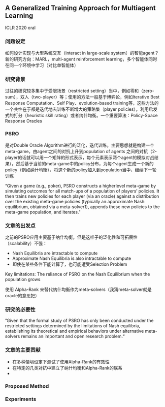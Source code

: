 ## A Generalized Training Approach for Multiagent Learning

ICLR 2020 oral



### 问题设定

如何设计实现与大型系统交互（interact in large-scale system）的智能agent？新的研究方向：MARL，multi-agent reinforcement learning，多个智能体同时在同一个环境中学习（对比单智能体）

### 研究背景

过往的研究较多集中于受限场景（restricted setting）当中，例如零和（zero-sum），双人（two-player）等；使用的方法一般基于博弈论，例如Iterative Best Response Computation、Self Play、evolution-based training等，这些方法的一个共性在于都是迭代地去训练不断增大的策略集（player policies），利用启发式的打分（heuristic skill rating）或者纳什均衡。一个重要算法：Policy-Space Response Oracles

### PSRO

是对Double Oracle Algorithm进行的泛化，迭代训练。主要思想就是构建一个meta-game，由agent之间的对抗上升到population of agents 之间的对抗（2-player的话就可以用一个矩阵的形式表示，每个元素表示两个agent的模拟对战结果），然后基于当前的meta-game中的policy分布，为每个agent生成一个新的policy（例如纳什均衡），将这个新的policy加入到population当中，继续下一轮训练

“Given a game (e.g., poker), PSRO constructs a higherlevel meta-game by simulating outcomes for all match-ups of a population of players’ policies. It then trains new policies for each player (via an oracle) against a distribution over the existing meta-game policies (typically an approximate Nash equilibrium, obtained via a meta-solver1), appends these new policies to the meta-game population, and iterates."

### 文章的出发点

之前的PSRO应用主要基于纳什均衡，但是这样子的泛化性和可拓展性（scalability）不强：

- Nash Equilibria are intractable to compute
- Approximate Nash Equilibria is also intractable to compute
- 即使在某些条件下能计算了，也可能遭受Selection Problem

Key limitations: The reliance of PSRO on the Nash Equilibrium when the population grows

使用 Alpha-Rank 来替代纳什均衡作为meta-solvers（我猜meta-solver就是oracle的意思把）

### 研究的必要性

”Given that the formal study of PSRO has only been conducted under the restricted settings determined by the limitations of Nash equilibria, establishing its theoretical and empirical behaviors under alternative meta-solvers remains an important and open research problem.“

### 文章的主要贡献

- 在多种情境设定下测试了使用Alpha-Rank的有效性
- 在特定的几类对抗中建立了纳什均衡和Alpha-Rank的联系
- 

### Proposed Method



### Experiments





 

